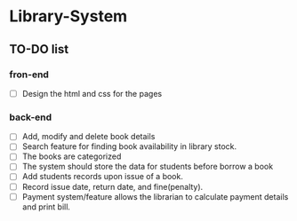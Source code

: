 # Library-System

## TO-DO list
### fron-end
- [ ] Design the html and css for the pages
### back-end
- [ ] Add, modify and delete book details
- [ ] Search feature for finding book availability in library stock.
- [ ] The books are categorized
- [ ] The system should store the data for students before borrow a book
- [ ] Add students records upon issue of a book.
- [ ] Record issue date, return date, and fine(penalty).
- [ ] Payment system/feature allows the librarian to calculate payment details and print bill.
